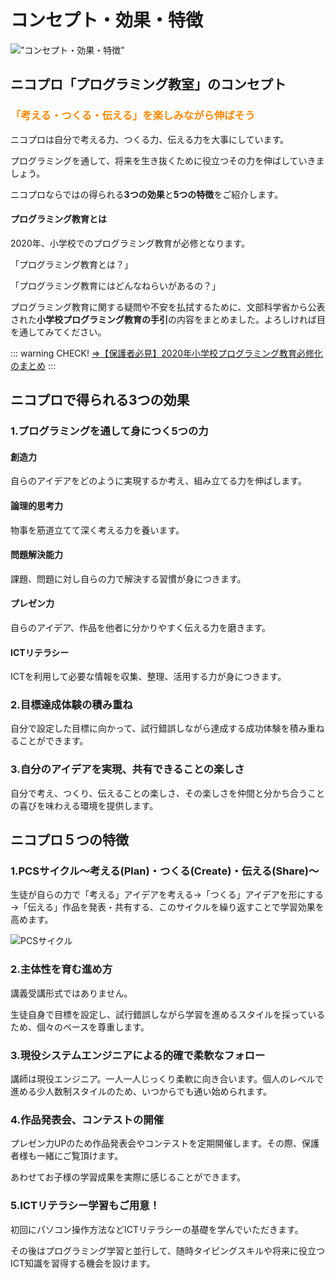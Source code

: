# コンセプト・効果・特徴
<img src="/img/merit.jpg" alt=”コンセプト・効果・特徴” />

## ニコプロ「プログラミング教室」のコンセプト
### <font color="#FF8800">「考える・つくる・伝える」を楽しみながら伸ばそう</font>

ニコプロは自分で考える力、つくる力、伝える力を大事にしています。

プログラミングを通して、将来を生き抜くために役立つその力を伸ばしていきましょう。

ニコプロならではの得られる**3つの効果**と**5つの特徴**をご紹介します。

#### プログラミング教育とは
2020年、小学校でのプログラミング教育が必修となります。

「プログラミング教育とは？」

「プログラミング教育にはどんなねらいがあるの？」

プログラミング教育に関する疑問や不安を払拭するために、文部科学省から公表された**小学校プログラミング教育の手引**の内容をまとめました。よろしければ目を通してみてください。

::: warning CHECK!
[⇒【保護者必見】2020年小学校プログラミング教育必修化のまとめ](https://nicopro.site/2020-programming-primary-school/)
:::

## ニコプロで得られる3つの効果
### 1.プログラミングを通して身につく5つの力
#### 創造力
自らのアイデアをどのように実現するか考え、組み立てる力を伸ばします。

#### 論理的思考力
物事を筋道立てて深く考える力を養います。

#### 問題解決能力
課題、問題に対し自らの力で解決する習慣が身につきます。

#### プレゼン力
自らのアイデア、作品を他者に分かりやすく伝える力を磨きます。

#### ICTリテラシー
ICTを利用して必要な情報を収集、整理、活用する力が身につきます。

### 2.目標達成体験の積み重ね
自分で設定した目標に向かって、試行錯誤しながら達成する成功体験を積み重ねることができます。

### 3.自分のアイデアを実現、共有できることの楽しさ
自分で考え、つくり、伝えることの楽しさ、その楽しさを仲間と分かち合うことの喜びを味わえる環境を提供します。

## ニコプロ５つの特徴
### 1.PCSサイクル～考える(Plan)・つくる(Create)・伝える(Share)～
生徒が自らの力で「考える」アイデアを考える→「つくる」アイデアを形にする→「伝える」作品を発表・共有する、このサイクルを繰り返すことで学習効果を高めます。

<img src="/img/merit-PCS.png" alt="PCSサイクル"/>

### 2.主体性を育む進め方
講義受講形式ではありません。

生徒自身で目標を設定し、試行錯誤しながら学習を進めるスタイルを採っているため、個々のペースを尊重します。

### 3.現役システムエンジニアによる的確で柔軟なフォロー
講師は現役エンジニア。一人一人じっくり柔軟に向き合います。個人のレベルで進める少人数制スタイルのため、いつからでも通い始められます。

### 4.作品発表会、コンテストの開催
プレゼン力UPのため作品発表会やコンテストを定期開催します。その際、保護者様も一緒にご覧頂けます。

あわせてお子様の学習成果を実際に感じることができます。

### 5.ICTリテラシー学習もご用意！
初回にパソコン操作方法などICTリテラシーの基礎を学んでいただきます。

その後はプログラミング学習と並行して、随時タイピングスキルや将来に役立つICT知識を習得する機会を設けます。